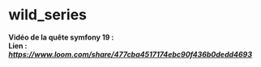 # wild_series

**Vidéo de la quête symfony 19 :**  
**Lien :** ***https://www.loom.com/share/477cba4517174ebc90f436b0dedd4693***